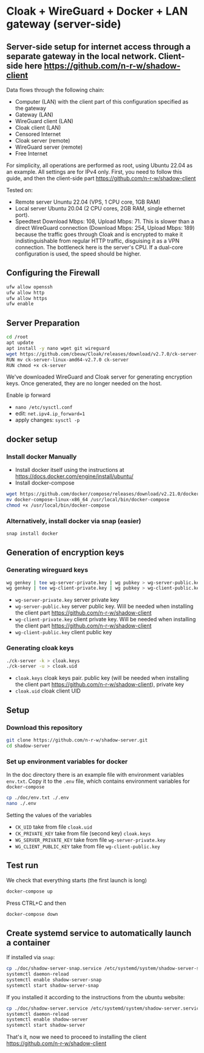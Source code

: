 # Cloak + WireGuard + Docker  + LAN gateway (server-side)

## Server-side setup for internet access through a separate gateway in the local network. Client-side here <https://github.com/n-r-w/shadow-client>

Data flows through the following chain:

- Computer (LAN) with the client part of this configuration specified as the gateway
- Gateway (LAN)
- WireGuard client (LAN)
- Cloak client (LAN)
- Censored Internet
- Cloak server (remote)
- WireGuard server (remote)
- Free Internet

For simplicity, all operations are performed as root, using Ubuntu 22.04 as an example. All settings are for IPv4 only. First, you need to follow this guide, and then the client-side part <https://github.com/n-r-w/shadow-client>

Tested on:

- Remote server Ununtu 22.04 (VPS, 1 CPU core, 1GB RAM)
- Local server Ubuntu 20.04 (2 CPU cores, 2GB RAM, single ethernet port).
- Speedtest Download Mbps: 108, Upload Mbps: 71. This is slower than a direct WireGuard connection (Download Mbps: 254, Upload Mbps: 189) because the traffic goes through Cloak and is encrypted to make it indistinguishable from regular HTTP traffic, disguising it as a VPN connection. The bottleneck here is the server's CPU. If a dual-core configuration is used, the speed should be higher.

## Configuring the Firewall

```bash
ufw allow openssh
ufw allow http
ufw allow https
ufw enable
```

## Server Preparation

```bash
cd /root
apt update
apt install -y nano wget git wireguard
wget https://github.com/cbeuw/Cloak/releases/download/v2.7.0/ck-server-linux-amd64-v2.7.0
RUN mv ck-server-linux-amd64-v2.7.0 ck-server
RUN chmod +x ck-server
```

We've downloaded WireGuard and Cloak server for generating encryption keys. Once generated, they are no longer needed on the host.

Enable ip forward

- ```nano /etc/sysctl.conf```
- edit: ```net.ipv4.ip_forward=1```
- apply changes: ```sysctl -p```

## docker setup

### Install docker Manually

- Install docker itself using the instructions at  <https://docs.docker.com/engine/install/ubuntu/>
- Install docker-compose

```bash
wget https://github.com/docker/compose/releases/download/v2.21.0/docker-compose-linux-x86_64
mv docker-compose-linux-x86_64 /usr/local/bin/docker-compose
chmod +x /usr/local/bin/docker-compose
```

### Alternatively, install docker via snap (easier)

```bash
snap install docker
```

## Generation of encryption keys

### Generating wireguard keys

```bash
wg genkey | tee wg-server-private.key | wg pubkey > wg-server-public.key
wg genkey | tee wg-client-private.key | wg pubkey > wg-client-public.key
```

- ```wg-server-private.key``` server private key
- ```wg-server-public.key``` server public key. Will be needed when installing the client part <https://github.com/n-r-w/shadow-client>
- ```wg-client-private.key``` client private key. Will be needed when installing the client part <https://github.com/n-r-w/shadow-client>
- ```wg-client-public.key``` client public key

### Generating cloak keys

```bash
./ck-server -k > cloak.keys
./ck-server -u > cloak.uid
```

- ```cloak.keys``` cloak keys pair. public key (will be needed when installing the client part <https://github.com/n-r-w/shadow-client>), private key
- ```cloak.uid``` cloak client UID

## Setup

### Download this repository

```bash
git clone https://github.com/n-r-w/shadow-server.git
cd shadow-server
```

### Set up environment variables for docker

In the doc directory there is an example file with environment variables ```env.txt```. Copy it to the ```.env``` file, which contains environment variables for ```docker-compose```

```bash
cp ./doc/env.txt ./.env
nano ./.env
```

Setting the values ​​of the variables

- ```CK_UID``` take from file ```cloak.uid```
- ```CK_PRIVATE_KEY``` take from file (second key) ```cloak.keys```
- ```WG_SERVER_PRIVATE_KEY``` take from file ```wg-server-private.key```
- ```WG_CLIENT_PUBLIC_KEY``` take from file ```wg-client-public.key```

## Test run

We check that everything starts (the first launch is long)

```bash
docker-compose up
```

Press CTRL+C and then

```bash
docker-compose down
```

## Create systemd service to automatically launch a container

If installed via ```snap```:

```bash
cp ./doc/shadow-server-snap.service /etc/systemd/system/shadow-server-snap.service
systemctl daemon-reload
systemctl enable shadow-server-snap
systemctl start shadow-server-snap
```

If you installed it according to the instructions from the ubuntu website:

```bash
cp ./doc/shadow-server.service /etc/systemd/system/shadow-server.service
systemctl daemon-reload
systemctl enable shadow-server
systemctl start shadow-server
```

That's it, now we need to proceed to installing the client <https://github.com/n-r-w/shadow-client>
